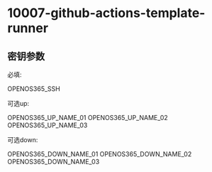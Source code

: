# 10007-github-actions-template-runner

## 密钥参数

必填: 

OPENOS365_SSH

可选up:

OPENOS365_UP_NAME_01
OPENOS365_UP_NAME_02
OPENOS365_UP_NAME_03

可选down: 

OPENOS365_DOWN_NAME_01
OPENOS365_DOWN_NAME_02
OPENOS365_DOWN_NAME_03

